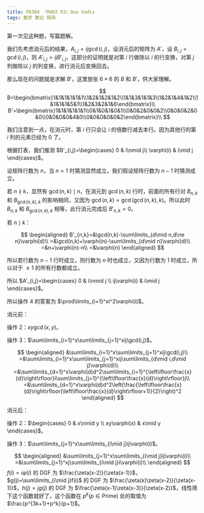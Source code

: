 ```yaml
---
title: P6384 『MdOI R2』Quo Vadis
tags: 数学 数论 矩阵
---
```


第一次见这种题，写篇题解。

我们先考虑消元后的结果，$A_{i,j}=ij\gcd(i,j)$，设消元后的矩阵为 $A'$，设 $B_{i,j}=\gcd(i,j)$，则 $A'_{i,j}=ijB'_{i,j}$，这部分的证明就是对第 $i$ 行做除以 $i$ 的行变换，对第 $j$ 列做除以 $j$ 的列变换，进行消元后变换回去。

那么现在的问题就是求解 $B'$，这里放张 $6\times 6$ 的 $B$ 和 $B'$，供大家理解。


$$
B=\begin{bmatrix}1&1&1&1&1&1\\1&2&1&2&1&2\\1&1&3&1&1&3\\1&2&1&4&1&2\\1&1&1&1&5&1\\1&2&3&2&1&6\end{bmatrix}\\
B'=\begin{bmatrix}1&1&1&1&1&1\\0&1&0&1&0&1\\0&0&2&0&0&2\\0&0&0&2&0&0\\0&0&0&0&4&0\\0&0&0&0&0&2\end{bmatrix}\\
$$


我们注意到一点，在消元时，第 $i$ 行只会让 $i$ 的倍数行减去本行。因为其他行的第 $i$ 列的元素已经为 $0$ 了。

根据打表，我们推测 $B'_{i,j}=\begin{cases} 0 & i\nmid j\\ \varphi(i) & i\mid j \end{cases}$。

设矩阵行数为 $n$，当 $n=1$ 时猜测显然成立，我们假设矩阵行数为 $n-1$ 时猜测成立。

若 $n\nmid k$，显然有 $\gcd(n,k)\mid n$，在消元到 $\gcd(n,k)$ 行时，前面的所有行对 $B_{n,k}$ 和 $B_{\gcd(n,k),k}$ 的影响相同，又因为 $\gcd(n,k)=\gcd(\gcd(n,k),k)$。所以此时 $B_{n,k}$ 和 $B_{\gcd(n,k),k}$ 相等，此行消元完成后 $B'_{n,k}=0$。

若 $n\mid k$：



$$
\begin{aligned}
B'_{n,k}=&\gcd(n,k)-\sum\limits_{d\mid n,d\ne n}\varphi(d)\\
=&\gcd(n,k)+\varphi(n)-\sum\limits_{d\mid n}\varphi(d)\\
=&n+\varphi(n)-n\\
=&\varphi(n)
\end{aligned}
$$


所以若行数为 $n-1$ 行时成立，则行数为 $n$ 时也成立，又因为行数为 $1$ 时成立，所以对于 $\ge 1$ 的所有行数都成立。

所以 $A'_{i,j}=\begin{cases} 0 & i\nmid j \\ ij\varphi(i) & i\mid j \end{cases}$。

所以操作 $4$ 的答案为 $\prod\limits_{i=1}^xi^2\varphi(i)$。

消元前：

操作 $2$：$xy\gcd(x,y)$。

操作 $3$：$\sum\limits_{i=1}^x\sum\limits_{j=1}^xij\gcd(i,j)$。


$$
\begin{aligned}
&\sum\limits_{i=1}^x\sum\limits_{j=1}^xij\gcd(i,j)\\
=&\sum\limits_{i=1}^x\sum\limits_{j=1}^xij\sum\limits_{d\mid i,d\mid j}\varphi(d)\\
=&\sum\limits_{d=1}^x\varphi(d)d^2\sum\limits_{i=1}^{\left\lfloor\frac{x}{d}\right\rfloor}i\sum\limits_{j=1}^{\left\lfloor\frac{x}{d}\right\rfloor}j\\
=&\sum\limits_{d=1}^x\varphi(d)d^2\left(\frac{\left\lfloor\frac{x}{d}\right\rfloor(\left\lfloor\frac{x}{d}\right\rfloor+1)}{2}\right)^2
\end{aligned}
$$


消元后：

操作 $2$：$\begin{cases} 0 & x\nmid y \\ xy\varphi(x) & x\mid y \end{cases}$。

操作 $3$：$\sum\limits_{j=1}^x\sum\limits_{i\mid j}ij\varphi(i)$。


$$
\begin{aligned}
&\sum\limits_{j=1}^x\sum\limits_{i\mid j}ij\varphi(i)\\
=&\sum\limits_{j=1}^xj\sum\limits_{i\mid j}i\varphi(i)\\
\end{aligned}
$$
$f(i)=i\varphi(i)$ 的 DGF 为 $\frac{\zeta(x-2)}{\zeta(x-1)}$，$g(j)=\sum\limits_{i\mid j}f(i)$  的 DGF 为 $\frac{\zeta(x)\zeta(x-2)}{\zeta(x-1)}$，$h(j)=jg(j)$ 的 DGF 为 $\frac{\zeta(x-1)\zeta(x-3)}{\zeta(x-2)}$，线性筛下这个函数就好了，这个函数在 $p^k(p\in \mathrm{Prime})$ 处的取值为 $\frac{p^{3k+1}+p^k}{p+1}$。

```cpp

```


